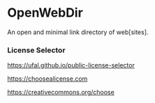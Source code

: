 # OpenWebDir
An open and minimal link directory of web[sites].


### License Selector
https://ufal.github.io/public-license-selector

https://choosealicense.com

https://creativecommons.org/choose

